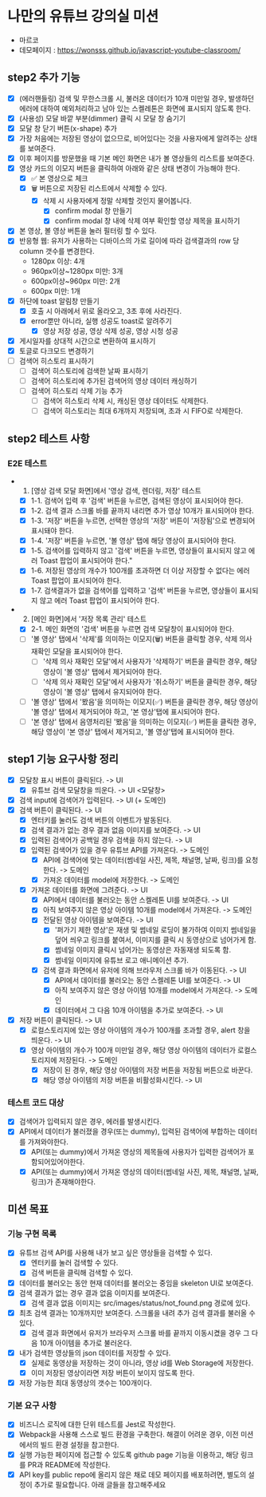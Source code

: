 # 나만의 유튜브 강의실 미션

- 마르코
- 데모페이지 : https://wonsss.github.io/javascript-youtube-classroom/

## step2 추가 기능

- [x] (에러핸들링) 검색 및 무한스크롤 시, 불러온 데이터가 10개 미만일 경우, 발생하던 에러에 대하여 예외처리하고 남아 있는 스켈레톤은 화면에 표시되지 않도록 한다.
- [x] (사용성) 모달 바깥 부분(dimmer) 클릭 시 모달 창 숨기기
- [x] 모달 창 닫기 버튼(x-shape) 추가
- [x] 가장 처음에는 저장된 영상이 없으므로, 비어있다는 것을 사용자에게 알려주는 상태를 보여준다.
- [x] 이후 페이지를 방문했을 때 기본 메인 화면은 내가 볼 영상들의 리스트를 보여준다.
- [x] 영상 카드의 이모지 버튼을 클릭하여 아래와 같은 상태 변경이 가능해야 한다.
  - [x] ✅ 본 영상으로 체크
  - [x] 🗑️ 버튼으로 저장된 리스트에서 삭제할 수 있다.
    - [x] 삭제 시 사용자에게 정말 삭제할 것인지 물어봅니다.
      - [x] confirm modal 창 만들기
      - [x] confirm modal 창 내에 삭제 여부 확인할 영상 제목을 표시하기
- [x] 본 영상, 볼 영상 버튼을 눌러 필터링 할 수 있다.
- [x] 반응형 웹: 유저가 사용하는 디바이스의 가로 길이에 따라 검색결과의 row 당 column 갯수를 변경한다.
  - 1280px 이상: 4개
  - 960px이상~1280px 미만: 3개
  - 600px이상~960px 미만: 2개
  - 600px 미만: 1개
- [x] 하단에 toast 알림창 만들기
  - [x] 호출 시 아래에서 위로 올라오고, 3초 후에 사라진다.
  - [x] error뿐만 아니라, 실행 성공도 toast로 알려주기
    - [x] 영상 저장 성공, 영상 삭제 성공, 영상 시청 성공
- [x] 게시일자를 상대적 시간으로 변환하여 표시하기
- [x] 토글로 다크모드 변경하기
- [ ] 검색어 히스토리 표시하기
  - [ ] 검색어 히스토리에 검색한 날짜 표시하기
  - [ ] 검색어 히스토리에 추가된 검색어의 영상 데이터 캐싱하기
  - [ ] 검색어 히스토리 삭제 기능 추가
    - [ ] 검색어 히스토리 삭제 시, 캐싱된 영상 데이터도 삭제한다.
    - [ ] 검색어 히스토리는 최대 6개까지 저장되며, 초과 시 FIFO로 삭제한다.

## step2 테스트 사항

### E2E 테스트

- 1. [영상 검색 모달 화면]에서 '영상 검색, 렌더링, 저장' 테스트

  - [x] 1-1. 검색어 입력 후 '검색' 버튼을 누르면, 검색된 영상이 표시되어야 한다.
  - [x] 1-2. 검색 결과 스크롤 바를 끝까지 내리면 추가 영상 10개가 표시되어야 한다.
  - [x] 1-3. '저장' 버튼을 누르면, 선택한 영상의 '저장' 버튼이 '저장됨'으로 변경되어 표시돼야 한다.
  - [x] 1-4. '저장' 버튼을 누르면, '볼 영상' 탭에 해당 영상이 표시되어야 한다.
  - [x] 1-5. 검색어를 입력하지 않고 '검색' 버튼을 누르면, 영상들이 표시되지 않고 에러 Toast 팝업이 표시되어야 한다."
  - [x] 1-6. 저장된 영상의 개수가 100개를 초과하면 더 이상 저장할 수 없다는 에러 Toast 팝업이 표시되어야 한다.
  - [x] 1-7. 검색결과가 없을 검색어를 입력하고 '검색' 버튼을 누르면, 영상들이 표시되지 않고 에러 Toast 팝업이 표시되어야 한다.

- 2. [메인 화면]에서 '저장 목록 관리' 테스트

  - [x] 2-1. 메인 화면의 '검색' 버튼을 누르면 검색 모달창이 표시되어야 한다.
  - [ ] '볼 영상' 탭에서 '삭제'를 의미하는 이모지(🗑) 버튼을 클릭할 경우, 삭제 의사 재확인 모달을 표시되어야 한다.
    - [ ] '삭제 의사 재확인 모달'에서 사용자가 '삭제하기' 버튼을 클릭한 경우, 해당 영상이 '볼 영상' 탭에서 제거되어야 한다.
    - [ ] '삭제 의사 재확인 모달'에서 사용자가 '취소하기' 버튼을 클릭한 경우, 해당 영상이 '볼 영상' 탭에서 유지되어야 한다.
  - [ ] '볼 영상' 탭에서 '봤음'을 의미하는 이모지(✅) 버튼을 클릭한 경우, 해당 영상이 '볼 영상' 탭에서 제거되어야 하고, '본 영상'탭에 표시되어야 한다.
  - [ ] '본 영상' 탭에서 음영처리된 '봤음'을 의미하는 이모지(✅) 버튼을 클릭한 경우, 해당 영상이 '본 영상' 탭에서 제거되고, '볼 영상'탭에 표시되어야 한다.

## step1 기능 요구사항 정리

- [x] 모달창 표시 버튼이 클릭된다. -> UI
  - [x] 유튜브 검색 모달창을 띄운다. -> UI
        <모달창>
- [x] 검색 input에 검색어가 입력된다. -> UI (+ 도메인)
- [x] 검색 버튼이 클릭된다. -> UI
  - [x] 엔터키를 눌러도 검색 버튼의 이벤트가 발동된다.
  - [x] 검색 결과가 없는 경우 결과 없음 이미지를 보여준다. -> UI
  - [x] 입력된 검색어가 공백일 경우 검색을 하지 않는다. -> UI
  - [x] 입력된 검색어가 있을 경우 유튜브 API를 가져온다. -> 도메인
    - [x] API에 검색어에 맞는 데이터(썸네일 사진, 제목, 채널명, 날짜, 링크)를 요청한다. -> 도메인
    - [x] 가져온 데이터를 model에 저장한다. -> 도메인
  - [x] 가져온 데이터를 화면에 그려준다. -> UI
    - [x] API에서 데이터를 불러오는 동안 스켈레톤 UI를 보여준다. -> UI
    - [x] 아직 보여주지 않은 영상 아이템 10개를 model에서 가져온다. -> 도메인
    - [x] 전달된 영상 아이템을 보여준다. -> UI
      - [x] '퍼가기 제한 영상'은 재생 및 썸네일 로딩이 불가하여 이미지 썸네일을 덮어 씌우고 링크를 붙여서, 이미지를 클릭 시 동영상으로 넘어가게 함.
      - [x] 썸네일 이미지 클릭시 넘어가는 동영상은 자동재생 되도록 함.
      - [x] 썸네일 이미지에 유튜브 로고 애니메이션 추가.
    - [x] 검색 결과 화면에서 유저에 의해 브라우저 스크롤 바가 이동된다. -> UI
      - [x] API에서 데이터를 불러오는 동안 스켈레톤 UI를 보여준다. -> UI
      - [x] 아직 보여주지 않은 영상 아이템 10개를 model에서 가져온다. -> 도메인
      - [x] 데이터에서 그 다음 10개 아이템을 추가로 보여준다. -> UI
- [x] 저장 버튼이 클릭된다. -> UI
  - [x] 로컬스토리지에 있는 영상 아이템의 개수가 100개를 초과할 경우, alert 창을 띄운다. -> UI
  - [x] 영상 아이템의 개수가 100개 미만일 경우, 해당 영상 아이템의 데이터가 로컬스토리지에 저장된다. -> 도메인
    - [x] 저장이 된 경우, 해당 영상 아이템의 저장 버튼을 저장됨 버튼으로 바꾼다.
    - [x] 해당 영상 아이템의 저장 버튼을 비활성화시킨다. -> UI

### 테스트 코드 대상

- [x] 검색어가 입력되지 않은 경우, 에러를 발생시킨다.
- [x] API에서 데이터가 불러졌을 경우(또는 dummy), 입력된 검색어에 부합하는 데이터를 가져와야한다.
  - [x] API(또는 dummy)에서 가져온 영상의 제목들에 사용자가 입력한 검색어가 포함되어있어야한다.
  - [x] API(또는 dummy)에서 가져온 영상의 데이터(썸네일 사진, 제목, 채널명, 날짜, 링크)가 존재해야한다.

## 미션 목표

### 기능 구현 목록

- [x] 유튜브 검색 API를 사용해 내가 보고 싶은 영상들을 검색할 수 있다.
  - [x] 엔터키를 눌러 검색할 수 있다.
  - [x] 검색 버튼을 클릭해 검색할 수 있다.
- [x] 데이터를 불러오는 동안 현재 데이터를 불러오는 중임을 skeleton UI로 보여준다.
- [x] 검색 결과가 없는 경우 결과 없음 이미지를 보여준다.
  - [x] 검색 결과 없음 이미지는 src/images/status/not_found.png 경로에 있다.
- [x] 최초 검색 결과는 10개까지만 보여준다. 스크롤을 내려 추가 검색 결과를 불러올 수 있다.
  - [x] 검색 결과 화면에서 유저가 브라우저 스크롤 바를 끝까지 이동시켰을 경우 그 다음 10개 아이템을 추가로 불러온다.
- [x] 내가 검색한 영상들의 json 데이터를 저장할 수 있다.
  - [x] 실제로 동영상을 저장하는 것이 아니라, 영상 id를 Web Storage에 저장한다.
  - [x] 이미 저장된 영상이라면 저장 버튼이 보이지 않도록 한다.
- [x] 저장 가능한 최대 동영상의 갯수는 100개이다.

### 기본 요구 사항

- [x] 비즈니스 로직에 대한 단위 테스트를 Jest로 작성한다.
- [x] Webpack을 사용해 스스로 빌드 환경을 구축한다. 해결이 어려운 경우, 이전 미션에서의 빌드 환경 설정을 참고한다.
- [x] 실행 가능한 페이지에 접근할 수 있도록 github page 기능을 이용하고, 해당 링크를 PR과 README에 작성한다.
- [x] API key를 public repo에 올리지 않은 채로 데모 페이지를 배포하려면, 별도의 설정이 추가로 필요합니다. 아래 글들을 참고해주세요
